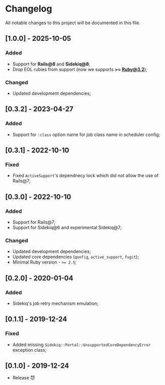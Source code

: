 # Changelog
All notable changes to this project will be documented in this file.

## [1.0.0] - 2025-10-05
### Added
- Support for **Rails@8** and **Sidekiq@8**;
- Drop EOL rubies from support (now we supports **>= Ruby@3.2**);
### Changed
- Updated development dependencies;

## [0.3.2] - 2023-04-27
### Added
- Support for `:class` option name for job class name in scheduler config;

## [0.3.1] - 2022-10-10
### Fixed
- Fixed `ActiveSupport`'s dependnecy lock which did not allow the use of Rails@7;

## [0.3.0] - 2022-10-10
### Added
- Support for Rails@7;
- Support for Sidekiq@6 and experimental Sidekiq@7;

### Changed
- Updated development dependencies;
- Updated core dependencies (`qonfig`, `active_support`, `fugit`);
- Minimal Ruby version - `>= 2.5`;

## [0.2.0] - 2020-01-04
### Added
- Sidekiq's job retry mechanism emulation;

## [0.1.1] - 2019-12-24

### Fixed

- Added missing `Sidekiq::Portal::UnsupportedCoreDependencyError` exception class;

## [0.1.0] - 2019-12-24

- Release 😈
